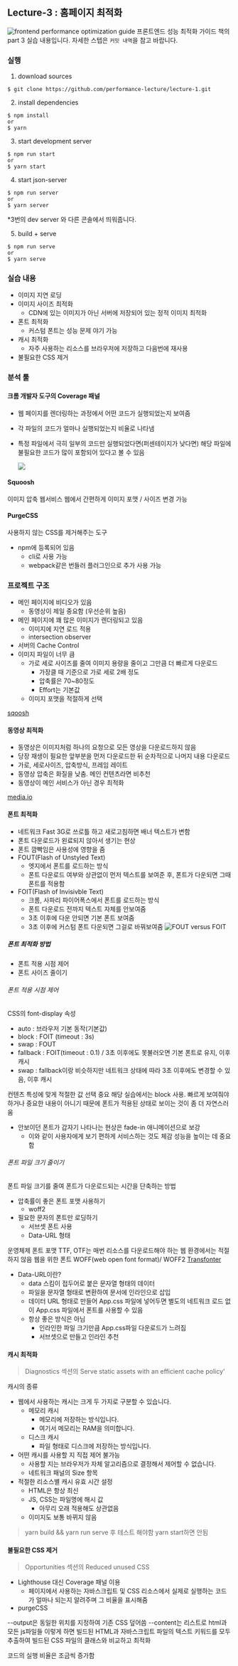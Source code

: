 ## Lecture-3 : 홈페이지 최적화

![frontend performance optimization guide](public/paste/2022-11-14-13-58-40.png)
프론트엔드 성능 최적화 가이드 책의 part 3 실습 내용입니다.
자세한 스텝은 `커밋 내역`을 참고 바랍니다.

### 실행

1. download sources

```
$ git clone https://github.com/performance-lecture/lecture-1.git
```

2. install dependencies

```
$ npm install
or
$ yarn
```

3. start development server

```
$ npm run start
or
$ yarn start
```

4. start json-server

```
$ npm run server
or
$ yarn server
```

\*3번의 dev server 와 다른 콘솔에서 띄워줍니다.

5. build + serve

```
$ npm run serve
or
$ yarn serve
```

### 실습 내용

- 이미지 지연 로딩
- 이미지 사이즈 최적화
  - CDN에 있는 이미지가 아닌 서버에 저장되어 있는 정적 이미지 최적화
- 폰트 최적화
  - 커스텀 폰트는 성능 문제 야기 가능
- 캐시 최적화
  - 자주 사용하는 리소스를 브라우저에 저장하고 다음번에 재사용
- 불필요한 CSS 제거

### 분석 툴

#### 크롬 개발자 도구의 Coverage 패널

- 웹 페이지를 렌더링하는 과정에서 어떤 코드가 실행되었는지 보여줌
- 각 파일의 코드가 얼마나 실행되었는지 비율로 나타냄
- 특정 파일에서 극히 일부의 코드만 실행되었다면(퍼센테이지가 낮다면) 해당 파일에 불필요한 코드가 많이 포함되어 있다고 볼 수 있음

  ![](public/paste/2022-11-15-19-51-57.png)

#### Squoosh

이미지 압축 웹서비스
웹에서 간편하게 이미지 포맷 / 사이즈 변경 가능

#### PurgeCSS

사용하지 않는 CSS를 제거해주는 도구

- npm에 등록되어 있음
  - cli로 사용 가능
  - webpack같은 번들러 플러그인으로 추가 사용 가능

### 프로젝트 구조

- 메인 페이지에 비디오가 있음
  - 동영상이 제일 중요함 (우선순위 높음)
- 메인 페이지에 꽤 많은 이미지가 렌더링되고 있음
  - 이미지에 지연 로드 적용
  - intersection observer
- 서버의 Cache Control
- 이미지 파일이 너무 큼
  - 가로 세로 사이즈를 줄여 이미지 용량을 줄이고 그만큼 더 빠르게 다운로드
    - 가장클 때 기준으로 가로 세로 2배 정도
    - 압축률은 70~80정도
    - Effort는 기본값
  - 이미지 포맷을 적절하게 선택

[sqoosh](https://squoosh.app/editor)

#### 동영상 최적화

- 동영상은 이미지처럼 하나의 요청으로 모든 영상을 다운로드하지 않음
- 당장 재생이 필요한 앞부분을 먼저 다운로드한 뒤 순차적으로 나머지 내용 다운로드
- 가로, 세로사이즈, 압축방식, 프레임 레이트
- 동영상 압축은 화질을 낮춤. 메인 컨텐츠라면 비추천
- 동영상이 메인 서비스가 아닌 경우 최적화

[media.io](https://www.media.io/app)

#### 폰트 최적화

- 네트워크 Fast 3G로 쓰로틀 하고 새로고침하면 배너 텍스트가 변함
- 폰트 다운로드가 왼료되지 않아서 생기는 현상
- 폰트 깜빡임은 사용성에 영향을 줌
- FOUT(Flash of Unstyled Text)
  - 엣지에서 폰트를 로드하는 방식
  - 폰트 다운로드 여부와 상관없이 먼저 텍스트를 보여준 후, 폰트가 다운되면 그때 폰트를 적용함
- FOIT(Flash of Invisivble Text)
  - 크롬, 사파리 파이어폭스에서 폰트를 로드하는 방식
  - 폰트 다운로드 전까지 텍스트 자체를 안보여줌
  - 3초 이후에 다운 안되면 기본 폰트 보여줌
  - 3초 이후에 커스텀 폰트 다운되면 그걸로 바꿔보여줌
    ![FOUT versus FOIT](public/paste/2022-11-16-00-36-57.png)

##### 폰트 최적화 방법

- 폰트 적용 시점 제어
- 폰트 사이즈 줄이기

###### 폰트 적용 시점 제어

CSS의 font-display 속성

- auto : 브라우저 기본 동작(기본값)
- block : FOIT (timeout : 3s)
- swap : FOUT
- fallback : FOIT(timeout : 0.1) / 3초 이후에도 못불러오면 기본 폰트로 유지, 이후 캐시
- swap : fallback이랑 비슷하지만 네트워크 상태에 따라 3초 이후에도 변경할 수 있음, 이후 캐시

컨텐츠 특성에 맞게 적절한 값 선택 중요
해당 실습에서는 block 사용.
빠르게 보여줘야 하거나 중요한 내용이 아니기 때문에
폰트가 적용된 상태로 보이는 것이 좀 더 자연스러움

- 안보이던 폰트가 갑자기 나타나는 현상은 fade-in 애니메이션으로 보강
  - 이와 같이 사용자에게 보기 편하게 서비스하는 것도 체감 성능을 높이는 데 중요함

###### 폰트 파일 크기 줄이기

폰트 파일 크기를 줄여 폰트가 다운로드되는 시간을 단축하는 방법

- 압축률이 좋은 폰트 포맷 사용하기
  - woff2
- 필요한 문자의 폰트만 로딩하기
  - 서브셋 폰트 사용
  - Data-URL 형태

운영체제 폰트 포맷 TTF, OTF는 매번 리소스를 다운로드해야 하는 웹 환경에서는 적절하지 않음
웹을 위한 폰트 WOFF(web open font format)/ WOFF2
[Transfonter](https://transfonter.org)

- Data-URL이란?
  - data 스킴이 접두어로 붙은 문자열 형태의 데이터
  - 파일을 문자열 형태로 변환하여 문서에 인라인으로 삽입
  - 데이터 URL 형태로 만들어 App.css 파일에 넣어두면 별도의 네트워크 로드 없이 App.css 파일에서 폰트를 사용할 수 있음
  - 항상 좋은 방식은 아님
    - 인라인한 파일 크기만큼 App.css파일 다운로드가 느려짐
    - 서브셋으로 만들고 인라인 추천

#### 캐시 최적화

> Diagnostics 섹션의 Serve static assets with an efficient cache policy'

캐시의 종류

- 웹에서 사용하는 캐시는 크게 두 가지로 구분할 수 있습니다.
  - 메모리 캐시
    - 메모리에 저장하는 방식입니다.
    - 여기서 메모리는 RAM을 의미합니다.
  - 디스크 캐시
    - 파일 형태로 디스크에 저장하는 방식입니다.
- 어떤 캐시를 사용할 지 직접 제어 불가능
  - 사용할 지는 브라우저가 자체 알고리즘으로 결정해서 제어할 수 없습니다.
  - 네트워크 패널의 Size 항목
- 적절한 리소스별 캐시 유효 시간 설정
  - HTML은 항상 최신
  - JS, CSS는 파일명에 해시 값
    - 아무리 오래 적용해도 상관없음
  - 이미지도 보통 바뀌지 않음

> yarn build && yarn run serve 후 테스트 해야함
> yarn start하면 안됨

#### 불필요한 CSS 제거

> Opportunities 섹션의 Reduced unused CSS

- Lighthouse 대신 Coverage 패널 이용
  - 페이지에서 사용하는 자바스크립트 및 CSS 리소스에서 실제로 실행하는 코드가 얼마나 되는지 알려주며 그 비율을 표시해줌
- purgeCSS

--output은 동일한 위치를 지정하여 기존 CSS 덮어씀
--content는 리스트로 html과 모든 js파일들
이렇게 하면 빌드된 HTML과 자바스크립트 파일의 텍스트 키워드를 모두 추출하여 빌드된 CSS 파일의 클래스와 비교하고 최적화

코드의 실행 비율은 조금씩 증가함
